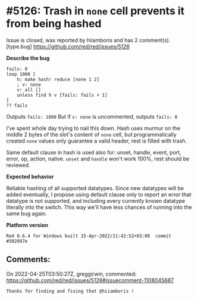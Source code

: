 
#5126: Trash in `none` cell prevents it from being hashed
================================================================================
Issue is closed, was reported by hiiamboris and has 2 comment(s).
[type.bug]
<https://github.com/red/red/issues/5126>

**Describe the bug**
```
fails: 0
loop 1000 [
	h: make hash! reduce [none 1 2]
	; v: none
	v: all []
	unless find h v [fails: fails + 1]
]
?? fails
```
Outputs `fails: 1000`
But if `v: none` is uncommented, outputs `fails: 0`

I've spent whole day trying to nail this down.
Hash uses murmur on the middle 2 bytes of the slot's content of `none` cell, but programmatically created `none` values only guarantee a valid header, rest is filled with trash.

Same default clause in hash is used also for: unset, handle, event, port, error, op, action, native. `unset` and `handle` won't work 100%, rest should be reviewed.

**Expected behavior**

Reliable hashing of all supported datatypes.
Since new datatypes will be added eventually, I propose using default clause only to report an error that datatype is not supported, and including every currently known datatype literally into the switch. This way we'll have less chances of running into the same bug again.

**Platform version**
```
Red 0.6.4 for Windows built 15-Apr-2022/11:42:52+03:00  commit #502097e
```



Comments:
--------------------------------------------------------------------------------

On 2022-04-25T03:50:27Z, greggirwin, commented:
<https://github.com/red/red/issues/5126#issuecomment-1108045687>

    Thanks for finding and fixing that @hiiamboris !

